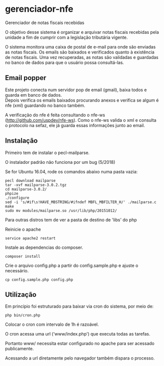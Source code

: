 # gerenciador-nfe
Gerenciador de notas fiscais recebidas

O objetivo desse sistema é organizar e arquivar notas fiscais recebidas pela unidade a fim de cumprir com a legislação tributária vigente.

O sistema monitora uma caixa de postal de e-mail para onde são enviadas as notas fiscais. Os emails são baixados e verificados quanto à existência de notas fiscais. Uma vez recuperadas, as notas são validadas e guardadas no banco de dados para que o usuário possa consultá-las.


## Email popper

Este projeto conecta num servidor pop de email (gmail), baixa todos e guarda em banco de dados.\
Depois verifica os emails baixados procurando anexos e verifica se algum é nfe (xml) 
guardando no banco também.

A verificação do nfe é feita consultando o nfe-ws (http://github.com/uspdev/nfe-ws). 
Como o nfe-ws valida o xml e consulta o protocolo na sefaz, ele já guarda essas informações junto ao email.

## Instalação

Primeiro tem de instalar o pecl-mailparse.

O instalador padrão não funciona por um bug (5/2018)

Se for Ubuntu 16.04, rode os comandos abaixo numa pasta vazia:

    pecl download mailparse
    tar -xvf mailparse-3.0.2.tgz
    cd mailparse-3.0.2/
    phpize
    ./configure
    sed -i 's/#if\s!HAVE_MBSTRING/#ifndef MBFL_MBFILTER_H/' ./mailparse.c
    make
    sudo mv modules/mailparse.so /usr/lib/php/20151012/

Para outras distros tem de ver a pasta de destino de 'libs' do php

Reinicie o apache
    
    service apache2 restart

Instale as dependencias do composer.

    composer install

Crie o arquivo config.php a partir do config.sample.php e ajuste o necessário.
    
    cp config.sample.php config.php
    
    
## Utilização

Em princípio foi estruturado para baixar via cron do sistema, por meio de:

    php bin/cron.php
    
Colocar o cron com intervalo de 1h é razoável.

O cron acessa uma url ('www/index.php') que executa todas as tarefas.

Portanto www/ necessita estar configurado no apache para ser acessado publicamente.

Acessando a url diretamente pelo navegador também dispara o processo.

